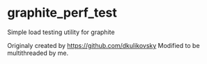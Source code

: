 graphite_perf_test
==================

Simple load testing utility for graphite

Originaly created by https://github.com/dkulikovsky
Modified to be multithreaded by me.
